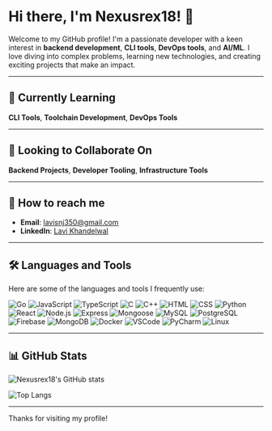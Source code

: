 # Hi there, I'm Nexusrex18! 👋

Welcome to my GitHub profile! I'm a passionate developer with a keen interest in **backend development**, **CLI tools**, **DevOps tools**, and **AI/ML**. I love diving into complex problems, learning new technologies, and creating exciting projects that make an impact.

---

## 🌱 Currently Learning

**CLI Tools**, **Toolchain Development**, **DevOps Tools**

---

## 👀 Looking to Collaborate On

**Backend Projects**, **Developer Tooling**, **Infrastructure Tools**

---

## 📧 How to reach me

- **Email**: [lavisnj350@gmail.com](mailto:lavisnj350@gmail.com)
- **LinkedIn**: [Lavi Khandelwal](https://www.linkedin.com/lavi-khandelwal?_l=en_US)

---

## 🛠️ Languages and Tools

Here are some of the languages and tools I frequently use:

![Go](https://img.shields.io/badge/-Golang-00ADD8?logo=go&logoColor=white&style=flat)
![JavaScript](https://img.shields.io/badge/-JavaScript-F7DF1E?logo=javascript&logoColor=white&style=flat)
![TypeScript](https://img.shields.io/badge/-TypeScript-007ACC?logo=typescript&logoColor=white&style=flat)
![C](https://img.shields.io/badge/-C-A8B9CC?logo=c&logoColor=white&style=flat)
![C++](https://img.shields.io/badge/-C++-00599C?logo=c%2B%2B&logoColor=white&style=flat)
![HTML](https://img.shields.io/badge/-HTML5-E34F26?logo=html5&logoColor=white&style=flat)
![CSS](https://img.shields.io/badge/-CSS3-1572B6?logo=css3&logoColor=white&style=flat)
![Python](https://img.shields.io/badge/-Python-3776AB?logo=python&logoColor=white&style=flat)
![React](https://img.shields.io/badge/-React-61DAFB?logo=react&logoColor=white&style=flat)
![Node.js](https://img.shields.io/badge/-Node.js-339933?logo=node.js&logoColor=white&style=flat)
![Express](https://img.shields.io/badge/-Express-000000?logo=express&logoColor=white&style=flat)
![Mongoose](https://img.shields.io/badge/-Mongoose-880000?logoColor=white&style=flat)
![MySQL](https://img.shields.io/badge/-MySQL-4479A1?logo=mysql&logoColor=white&style=flat)
![PostgreSQL](https://img.shields.io/badge/-PostgreSQL-336791?logo=postgresql&logoColor=white&style=flat)
![Firebase](https://img.shields.io/badge/-Firebase-FFCA28?logo=firebase&logoColor=white&style=flat)
![MongoDB](https://img.shields.io/badge/-MongoDB-47A248?logo=mongodb&logoColor=white&style=flat)
![Docker](https://img.shields.io/badge/-Docker-2496ED?logo=docker&logoColor=white&style=flat)
![VSCode](https://img.shields.io/badge/-VS%20Code-007ACC?logo=visual-studio-code&logoColor=white&style=flat)
![PyCharm](https://img.shields.io/badge/-PyCharm-000000?logo=pycharm&logoColor=white&style=flat)
![Linux](https://img.shields.io/badge/-Linux-FCC624?logo=linux&logoColor=white&style=flat)

---

## 📊 GitHub Stats

![Nexusrex18's GitHub stats](https://github-readme-stats.vercel.app/api?username=Nexusrex18&show_icons=true&theme=radical)

![Top Langs](https://github-readme-stats.vercel.app/api/top-langs/?username=Nexusrex18&layout=compact&theme=radical)

---

Thanks for visiting my profile!
